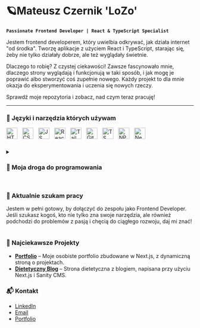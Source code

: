 # **🪐Mateusz Czernik 'LoZo'**

**`Passionate Frontend Developer | React & TypeScript Specialist`**

Jestem frontend developerem, który uwielbia odkrywać, jak działa internet "od środka". Tworzę aplikacje z użyciem React i TypeScript, starając się, żeby nie tylko działały dobrze, ale też wyglądały świetnie.

Dlaczego to robię? Z czystej ciekawości! Zawsze fascynowało mnie, dlaczego strony wyglądają i funkcjonują w taki sposób, i jak mogę je poprawić albo stworzyć coś zupełnie nowego. Każdy projekt to dla mnie okazja do eksperymentowania i uczenia się nowych rzeczy.

Sprawdź moje repozytoria i zobacz, nad czym teraz pracuję!

---

### 🧰 Języki i narzędzia których używam

<img align="left" alt="HTML" width="30px" style="padding-right:10px;" src="https://cdn.jsdelivr.net/gh/devicons/devicon@latest/icons/html5/html5-original.svg" />
<img align="left" alt="CSS" width="30px" style="padding-right:10px;" src="https://cdn.jsdelivr.net/gh/devicons/devicon@latest/icons/css3/css3-original.svg" />          
<img align="left" alt="JS" width="30px" style="padding-right:10px;" src="https://cdn.jsdelivr.net/gh/devicons/devicon@latest/icons/javascript/javascript-original.svg" />          
<img align="left" alt="React" width="30px" style="padding-right:10px;" src="https://cdn.jsdelivr.net/gh/devicons/devicon@latest/icons/react/react-original.svg" />                    
<img align="left" alt="Tailwind" width="30px" style="padding-right:10px;" src="https://cdn.jsdelivr.net/gh/devicons/devicon@latest/icons/tailwindcss/tailwindcss-original.svg" />         
<img align="left" alt="Git" width="30px" style="padding-right:10px;" src="https://cdn.jsdelivr.net/gh/devicons/devicon@latest/icons/git/git-original.svg" />
<img align="left" alt="TS" width="30px" style="padding-right:10px;" src="https://cdn.jsdelivr.net/gh/devicons/devicon@latest/icons/typescript/typescript-original.svg" />          
<img align="left" alt="NPM" width="30px" style="padding-right:10px;" src="https://cdn.jsdelivr.net/gh/devicons/devicon@latest/icons/npm/npm-original-wordmark.svg" />          
<img align="left" alt="Next.js" width="30px" style="padding-right:10px;" src="https://cdn.jsdelivr.net/gh/devicons/devicon@latest/icons/nextjs/nextjs-original.svg" />
</br>

#

<details>
<summary><h3>🌱 Moja droga do programowania</h3></summary>
Od zawsze fascynowało mnie, jak działa technologia, ale dopiero kilka lat temu zdecydowałem się zagłębić w frontend. Początkowo uczyłem się samodzielnie, korzystając z dostępnych kursów online, dokumentacji i praktycznych projektów. To, co zaczęło się od prostych stron internetowych, szybko przerodziło się w pełne aplikacje, które rozwijam z pomocą React i TypeScript.

Każdy projekt, nad którym pracuję, traktuję jako okazję do nauki i doskonalenia umiejętności. Uwielbiam wyzwania, które zmuszają mnie do głębszego zrozumienia tego, jak działają narzędzia, z których korzystam, i w jaki sposób mogę je najlepiej wykorzystać w swoich projektach.

</details>

#

### 💼 Aktualnie szukam pracy

Jestem w pełni gotowy, by dołączyć do zespołu jako Frontend Developer. Jeśli szukasz kogoś, kto nie tylko zna swoje narzędzia, ale również podchodzi do problemów z pasją i chęcią do ciągłego rozwoju, daj mi znać!

#

### 🚀 Najciekawsze Projekty

- **[Portfolio](https://github.com/LoZoCz/next-portfolio)** – Moje osobiste portfolio zbudowane w Next.js, z dynamiczną stroną o projektach.
- **[Dietetyczny Blog](https://github.com/LoZoCz/diet-project-freelance)** – Strona dietetyczna z blogiem, napisana przy użyciu Next.js i Sanity CMS.

### 📬 Kontakt

- [LinkedIn](https://www.linkedin.com/in/mateusz-czernik)
- [Email](mailto:m.czernik12@gmail.com)
- [Portfolio](https://czernik-portfolio.vercel.app/)
